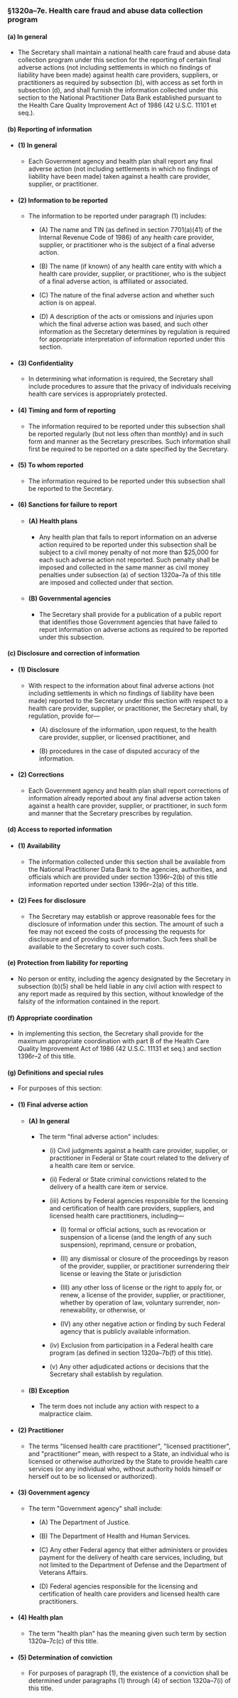 ### §1320a–7e. Health care fraud and abuse data collection program
#### (a) In general
* The Secretary shall maintain a national health care fraud and abuse data collection program under this section for the reporting of certain final adverse actions (not including settlements in which no findings of liability have been made) against health care providers, suppliers, or practitioners as required by subsection (b), with access as set forth in subsection (d), and shall furnish the information collected under this section to the National Practitioner Data Bank established pursuant to the Health Care Quality Improvement Act of 1986 (42 U.S.C. 11101 et seq.).

#### (b) Reporting of information
* #### (1) In general
  * Each Government agency and health plan shall report any final adverse action (not including settlements in which no findings of liability have been made) taken against a health care provider, supplier, or practitioner.

* #### (2) Information to be reported
  * The information to be reported under paragraph (1) includes:

    * (A) The name and TIN (as defined in section 7701(a)(41) of the Internal Revenue Code of 1986) of any health care provider, supplier, or practitioner who is the subject of a final adverse action.

    * (B) The name (if known) of any health care entity with which a health care provider, supplier, or practitioner, who is the subject of a final adverse action, is affiliated or associated.

    * (C) The nature of the final adverse action and whether such action is on appeal.

    * (D) A description of the acts or omissions and injuries upon which the final adverse action was based, and such other information as the Secretary determines by regulation is required for appropriate interpretation of information reported under this section.

* #### (3) Confidentiality
  * In determining what information is required, the Secretary shall include procedures to assure that the privacy of individuals receiving health care services is appropriately protected.

* #### (4) Timing and form of reporting
  * The information required to be reported under this subsection shall be reported regularly (but not less often than monthly) and in such form and manner as the Secretary prescribes. Such information shall first be required to be reported on a date specified by the Secretary.

* #### (5) To whom reported
  * The information required to be reported under this subsection shall be reported to the Secretary.

* #### (6) Sanctions for failure to report
  * #### (A) Health plans
    * Any health plan that fails to report information on an adverse action required to be reported under this subsection shall be subject to a civil money penalty of not more than $25,000 for each such adverse action not reported. Such penalty shall be imposed and collected in the same manner as civil money penalties under subsection (a) of section 1320a–7a of this title are imposed and collected under that section.

  * #### (B) Governmental agencies
    * The Secretary shall provide for a publication of a public report that identifies those Government agencies that have failed to report information on adverse actions as required to be reported under this subsection.

#### (c) Disclosure and correction of information
* #### (1) Disclosure
  * With respect to the information about final adverse actions (not including settlements in which no findings of liability have been made) reported to the Secretary under this section with respect to a health care provider, supplier, or practitioner, the Secretary shall, by regulation, provide for—

    * (A) disclosure of the information, upon request, to the health care provider, supplier, or licensed practitioner, and

    * (B) procedures in the case of disputed accuracy of the information.

* #### (2) Corrections
  * Each Government agency and health plan shall report corrections of information already reported about any final adverse action taken against a health care provider, supplier, or practitioner, in such form and manner that the Secretary prescribes by regulation.

#### (d) Access to reported information
* #### (1) Availability
  * The information collected under this section shall be available from the National Practitioner Data Bank to the agencies, authorities, and officials which are provided under section 1396r–2(b) of this title information reported under section 1396r–2(a) of this title.

* #### (2) Fees for disclosure
  * The Secretary may establish or approve reasonable fees for the disclosure of information under this section. The amount of such a fee may not exceed the costs of processing the requests for disclosure and of providing such information. Such fees shall be available to the Secretary to cover such costs.

#### (e) Protection from liability for reporting
* No person or entity, including the agency designated by the Secretary in subsection (b)(5) shall be held liable in any civil action with respect to any report made as required by this section, without knowledge of the falsity of the information contained in the report.

#### (f) Appropriate coordination
* In implementing this section, the Secretary shall provide for the maximum appropriate coordination with part B of the Health Care Quality Improvement Act of 1986 (42 U.S.C. 11131 et seq.) and section 1396r–2 of this title.

#### (g) Definitions and special rules
* For purposes of this section:

* #### (1) Final adverse action
  * #### (A) In general
    * The term "final adverse action" includes:

      * (i) Civil judgments against a health care provider, supplier, or practitioner in Federal or State court related to the delivery of a health care item or service.

      * (ii) Federal or State criminal convictions related to the delivery of a health care item or service.

      * (iii) Actions by Federal agencies responsible for the licensing and certification of health care providers, suppliers, and licensed health care practitioners, including—

        * (I) formal or official actions, such as revocation or suspension of a license (and the length of any such suspension), reprimand, censure or probation,

        * (II) any dismissal or closure of the proceedings by reason of the provider, supplier, or practitioner surrendering their license or leaving the State or jurisdiction

        * (III) any other loss of license or the right to apply for, or renew, a license of the provider, supplier, or practitioner, whether by operation of law, voluntary surrender, non-renewability, or otherwise, or

        * (IV) any other negative action or finding by such Federal agency that is publicly available information.


      * (iv) Exclusion from participation in a Federal health care program (as defined in section 1320a–7b(f) of this title).

      * (v) Any other adjudicated actions or decisions that the Secretary shall establish by regulation.

  * #### (B) Exception
    * The term does not include any action with respect to a malpractice claim.

* #### (2) Practitioner
  * The terms "licensed health care practitioner", "licensed practitioner", and "practitioner" mean, with respect to a State, an individual who is licensed or otherwise authorized by the State to provide health care services (or any individual who, without authority holds himself or herself out to be so licensed or authorized).

* #### (3) Government agency
  * The term "Government agency" shall include:

    * (A) The Department of Justice.

    * (B) The Department of Health and Human Services.

    * (C) Any other Federal agency that either administers or provides payment for the delivery of health care services, including, but not limited to the Department of Defense and the Department of Veterans Affairs.

    * (D) Federal agencies responsible for the licensing and certification of health care providers and licensed health care practitioners.

* #### (4) Health plan
  * The term "health plan" has the meaning given such term by section 1320a–7c(c) of this title.

* #### (5) Determination of conviction
  * For purposes of paragraph (1), the existence of a conviction shall be determined under paragraphs (1) through (4) of section 1320a–7(i) of this title.